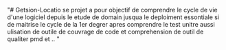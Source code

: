 "# Getsion-Locatio  se projet a pour objectif de comprendre le cycle de vie d'une logiciel depuis le etude de domain jusqua le deploiment essontiale si de maitrise le cycle de la 1er degrer apres comprendre le test unitre aussi ulisation de outile de couvrage de code et comprehension de outil de qualiter pmd et .. " 
